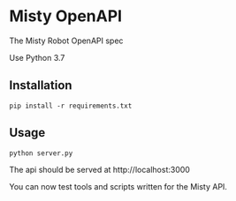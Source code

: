 # Misty OpenAPI
The Misty Robot OpenAPI spec

Use Python 3.7

## Installation

	pip install -r requirements.txt

## Usage

	python server.py

The api should be served at http://localhost:3000

You can now test tools and scripts written for the Misty API.  
